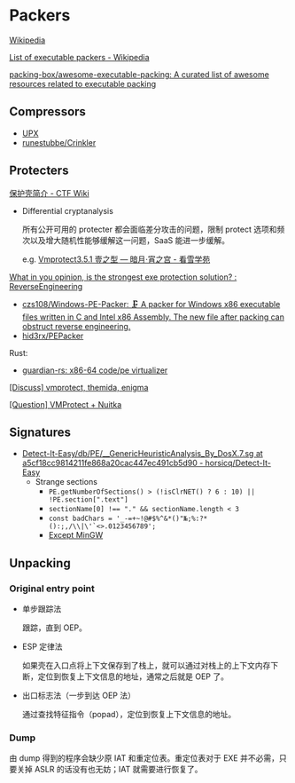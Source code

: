# Packers
[Wikipedia](https://en.wikipedia.org/wiki/Executable_compression)

[List of executable packers - Wikipedia](https://en.wikipedia.org/wiki/Executable_compression#List_of_executable_packers)

[packing-box/awesome-executable-packing: A curated list of awesome resources related to executable packing](https://github.com/packing-box/awesome-executable-packing)

## Compressors
- [UPX](UPX/README.md)
- [runestubbe/Crinkler](https://github.com/runestubbe/Crinkler)

## Protecters
[保护壳简介 - CTF Wiki](https://ctf-wiki.org/reverse/windows/unpack/packer-introduction/)

- Differential cryptanalysis

  所有公开可用的 protecter 都会面临差分攻击的问题，限制 protect 选项和频次以及增大随机性能够缓解这一问题，SaaS 能进一步缓解。

  e.g. [Vmprotect3.5.1 壹之型 — 暗月·宵之宫 - 看雪学苑](https://mp.weixin.qq.com/s/El1P_Cq-ZIlFXLEwIvp0JA)

[What in you opinion, is the strongest exe protection solution? : ReverseEngineering](https://www.reddit.com/r/ReverseEngineering/comments/h26cm/what_in_you_opinion_is_the_strongest_exe/)

- [czs108/Windows-PE-Packer: 🗜️ A packer for Windows x86 executable files written in C and Intel x86 Assembly. The new file after packing can obstruct reverse engineering.](https://github.com/czs108/Windows-PE-Packer)
- [hid3rx/PEPacker](https://github.com/hid3rx/PEPacker)

Rust:
- [guardian-rs: x86-64 code/pe virtualizer](https://github.com/felix-rs/guardian-rs)

[\[Discuss\] vmprotect, themida, enigma](https://www.unknowncheats.me/forum/anti-cheat-bypass/504979-vmprotect-themida-enigma.html)

[\[Question\] VMProtect + Nuitka](https://www.unknowncheats.me/forum/anti-cheat-bypass/668906-vmprotect-nuitka.html)

## Signatures
- [Detect-It-Easy/db/PE/\_\_GenericHeuristicAnalysis\_By\_DosX.7.sg at a5cf18cc9814211fe868a20cac447ec491cb5d90 - horsicq/Detect-It-Easy](https://github.com/horsicq/Detect-It-Easy/blob/a5cf18cc9814211fe868a20cac447ec491cb5d90/db/PE/__GenericHeuristicAnalysis_By_DosX.7.sg#L310)
  - Strange sections
    - `PE.getNumberOfSections() > (!isClrNET() ? 6 : 10) || !PE.section[".text"]`
    - `sectionName[0] !== "." && sectionName.length < 3`
    - ``const badChars = '_-=+~!@#$%^&*()"№;%:?*():;,/\\|\'`<>.0123456789';``
    - [Except MinGW](https://github.com/horsicq/Detect-It-Easy/blob/a5cf18cc9814211fe868a20cac447ec491cb5d90/db/PE/__GenericHeuristicAnalysis_By_DosX.7.sg#L2670-L2682)

## Unpacking
### Original entry point
- 单步跟踪法
  
  跟踪，直到 OEP。

- ESP 定律法
  
  如果壳在入口点将上下文保存到了栈上，就可以通过对栈上的上下文内存下断，定位到恢复上下文信息的地址，通常之后就是 OEP 了。

- 出口标志法（一步到达 OEP 法）

  通过查找特征指令（popad），定位到恢复上下文信息的地址。

### Dump
由 dump 得到的程序会缺少原 IAT 和重定位表。重定位表对于 EXE 并不必需，只要关掉 ASLR 的话没有也无妨；IAT 就需要进行恢复了。